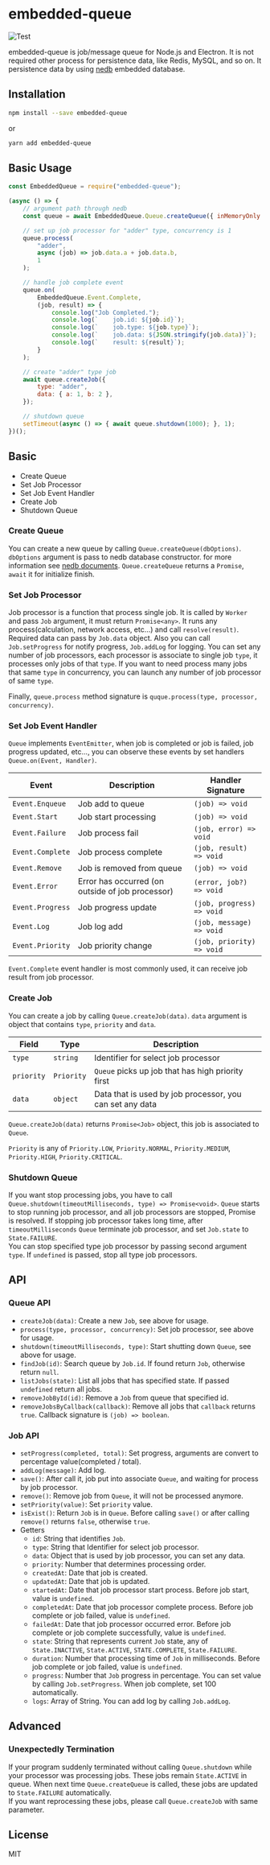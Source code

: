 # embedded-queue
![Test](https://github.com/hajipy/embedded-queue/workflows/Test/badge.svg)

embedded-queue is job/message queue for Node.js and Electron. It is not required other process for persistence data, like Redis, MySQL, and so on. It persistence data by using [nedb](https://github.com/louischatriot/nedb) embedded database.

## Installation
```sh
npm install --save embedded-queue 
```
or 
```sh
yarn add embedded-queue 
```

## Basic Usage
```js
const EmbeddedQueue = require("embedded-queue");

(async () => {
    // argument path through nedb
    const queue = await EmbeddedQueue.Queue.createQueue({ inMemoryOnly: true });

    // set up job processor for "adder" type, concurrency is 1
    queue.process(
        "adder",
        async (job) => job.data.a + job.data.b,
        1
    );

    // handle job complete event
    queue.on(
        EmbeddedQueue.Event.Complete,
        (job, result) => {
            console.log("Job Completed.");
            console.log(`    job.id: ${job.id}`);
            console.log(`    job.type: ${job.type}`);
            console.log(`    job.data: ${JSON.stringify(job.data)}`);
            console.log(`    result: ${result}`);
        }
    );

    // create "adder" type job
    await queue.createJob({
        type: "adder",
        data: { a: 1, b: 2 },
    });

    // shutdown queue
    setTimeout(async () => { await queue.shutdown(1000); }, 1);
})();
```

## Basic
- Create Queue
- Set Job Processor
- Set Job Event Handler
- Create Job
- Shutdown Queue

### Create Queue
You can create a new queue by calling `Queue.createQueue(dbOptions)`. `dbOptions` argument is pass to nedb database constructor. for more information see [nedb documents](https://github.com/louischatriot/nedb#creatingloading-a-database). `Queue.createQueue` returns a `Promise`, `await` it for initialize finish.

### Set Job Processor
Job processor is a function that process single job. It is called by `Worker` and pass `Job` argument, it must return `Promise<any>`. It runs any process(calculation, network access, etc...) and call `resolve(result)`. Required data can pass by `Job.data` object. Also you can call `Job.setProgress` for notify progress, `Job.addLog` for logging.
You can set any number of job processors, each processor is associate to single job `type`, it processes only jobs of that `type`.
If you want to need process many jobs that same `type` in concurrency, you can launch any number of job processor of same `type`.

Finally, `queue.process` method signature is `quque.process(type, processor, concurrency)`.

### Set Job Event Handler
`Queue` implements `EventEmitter`, when job is completed or job is failed, job progress updated, etc..., you can observe these events by set handlers `Queue.on(Event, Handler)`.

| Event            | Description                                      | Handler Signature         |
|------------------|--------------------------------------------------|---------------------------|
| `Event.Enqueue`  | Job add to queue                                 | `(job) => void`           | 
| `Event.Start`    | Job start processing                             | `(job) => void`           |
| `Event.Failure`  | Job process fail                                 | `(job, error) => void`    |
| `Event.Complete` | Job process complete                             | `(job, result) => void`   |
| `Event.Remove`   | Job is removed from queue                        | `(job) => void`           |
| `Event.Error`    | Error has occurred (on outside of job processor) | `(error, job?) => void`   |
| `Event.Progress` | Job progress update                              | `(job, progress) => void` |
| `Event.Log`      | Job log add                                      | `(job, message) => void`  |
| `Event.Priority` | Job priority change                              | `(job, priority) => void` |

`Event.Complete` event handler is most commonly used, it can receive job result from job processor.  

### Create Job
You can create a job by calling `Queue.createJob(data)`. `data` argument is object that contains `type`, `priority` and `data`.

| Field      | Type       | Description |
|------------|------------|-------------|
| `type`     | `string`   | Identifier for select job processor |
| `priority` | `Priority` | `Queue` picks up job that has high priority first |
| `data`     | `object`   | Data that is used by job processor, you can set any data |

`Queue.createJob(data)` returns `Promise<Job>` object, this job is associated to `Queue`.

`Priority` is any of `Priority.LOW`, `Priority.NORMAL`, `Priority.MEDIUM`, `Priority.HIGH`, `Priority.CRITICAL`.

### Shutdown Queue
If you want stop processing jobs, you have to call `Queue.shutdown(timeoutMilliseconds, type) => Promise<void>`. `Queue` starts to stop running job processor, and all job processors are stopped, Promise is resolved. If stopping job processor takes long time, after `timeoutMilliseconds` `Queue` terminate job processor, and set `Job.state` to `State.FAILURE`.  
You can stop specified type job processor by passing second argument `type`. If `undefined` is passed, stop all type job processors. 

## API

### Queue API
- `createJob(data)`: Create a new `Job`, see above for usage.
- `process(type, processor, concurrency)`: Set job processor, see above for usage.
- `shutdown(timeoutMilliseconds, type)`: Start shutting down `Queue`, see above for usage.
- `findJob(id)`: Search queue by `Job.id`. If found return `Job`, otherwise return `null`. 
- `listJobs(state)`: List all jobs that has specified state. If passed `undefined` return all jobs. 
- `removeJobById(id)`: Remove a `Job` from queue that specified id. 
- `removeJobsByCallback(callback)`: Remove all jobs that `callback` returns `true`. Callback signature is `(job) => boolean`. 

### Job API
- `setProgress(completed, total)`: Set progress, arguments are convert to percentage value(completed / total).
- `addLog(message)`: Add log.
- `save()`: After call it, job put into associate `Queue`, and waiting for process by job processor.
- `remove()`: Remove job from `Queue`, it will not be processed anymore.
- `setPriority(value)`: Set `priority` value.
- `isExist()`: Return `Job` is in `Queue`. Before calling `save()` or after calling `remove()` returns `false`, otherwise `true`. 
- Getters
    - `id`: String that identifies `Job`.
    - `type`: String that Identifier for select job processor.
    - `data`: Object that is used by job processor, you can set any data.
    - `priority`: Number that determines processing order.
    - `createdAt`: Date that job is created.
    - `updatedAt`: Date that job is updated.
    - `startedAt`: Date that job processor start process. Before job start, value is `undefined`. 
    - `completedAt`: Date that job processor complete process. Before job complete or job failed, value is `undefined`.
    - `failedAt`:  Date that job processor occurred error. Before job complete or job complete successfully, value is `undefined`.
    - `state`: String that represents current `Job` state, any of `State.INACTIVE`, `State.ACTIVE`, `STATE.COMPLETE`, `State.FAILURE`.
    - `duration`: Number that processing time of `Job` in milliseconds. Before job complete or job failed, value is `undefined`.
    - `progress`: Number that `Job` progress in percentage. You can set value by calling `Job.setProgress`. When job complete, set 100 automatically.
    - `logs`: Array of String. You can add log by calling `Job.addLog`.

## Advanced

### Unexpectedly Termination
If your program suddenly terminated without calling `Queue.shutdown` while your processor was processing jobs. These jobs remain `State.ACTIVE` in queue. When next time `Queue.createQueue` is called, these jobs are updated to `State.FAILURE` automatically.    
If you want reprocessing these jobs, please call `Queue.createJob` with same parameter.

## License
MIT
